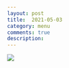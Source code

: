 ```yaml
---
layout: post
title:  2021-05-03
category: menu
comments: true
description: 
---
```


![]({{site.baseurl}}/assets/menu/{{page.title}}.png)